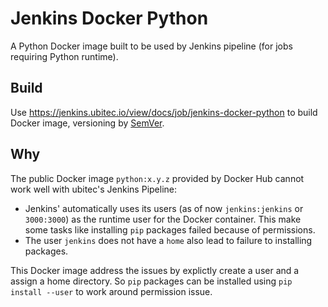 # Jenkins Docker Python

A Python Docker image built to be used by Jenkins pipeline (for jobs requiring Python runtime).

## Build

Use https://jenkins.ubitec.io/view/docs/job/jenkins-docker-python to build Docker image, versioning by [SemVer](https://semver.org/).

## Why

The public Docker image `python:x.y.z` provided by Docker Hub cannot work well with ubitec's Jenkins Pipeline:

- Jenkins' automatically uses its users (as of now `jenkins:jenkins` or `3000:3000`) as the runtime user for the Docker container. This make some tasks like installing `pip` packages failed because of permissions.
- The user `jenkins` does not have a `home` also lead to failure to installing packages.

This Docker image address the issues by explictly create a user and a assign a home directory. So `pip` packages can be installed using `pip install --user` to work around permission issue.
